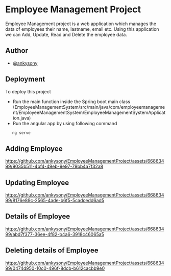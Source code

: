 
# Employee Management Project

Employee Management project is a web application which manages the data of employees their name, lastname, email etc. Using this application we can Add, Update, Read and Delete the employee data.



## Author

- [@ankysony](https://www.github.com/ankysony)


## Deployment

To deploy this project 
- Run the main function inside the Spring boot main class (EmployeeManagementSystem/src/main/java/com/employeemanagement/EmployeeManagementSystem/EmployeeManagementSystemApplication.java)
- Run the angular app by using following command
```bash
   ng serve
```
## Adding Employee


https://github.com/ankysony/EmployeeManagementProject/assets/66863499/9035b511-4bf4-49eb-9e97-79bb4a7f32a8


## Updating Employee

https://github.com/ankysony/EmployeeManagementProject/assets/66863499/8176e89c-2565-4ade-b6f5-5cadcedd6ad5


## Details of Employee



https://github.com/ankysony/EmployeeManagementProject/assets/66863499/abd7f377-36ee-4f82-b4a6-3918c46065a5

## Deleting details of Employee


https://github.com/ankysony/EmployeeManagementProject/assets/66863499/0474d950-10c0-496f-8dcb-b612cacbb9e0



